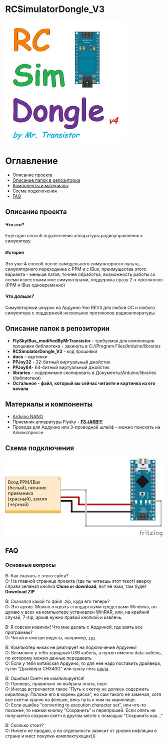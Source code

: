 # RCSimulatorDongle_V3
![IMG](docs/Лого.jpg)

# Оглавление

  * [Описание проекта](#Description)
  * [Описание папок в репозитории](#Folders_description)
  * [Компоненты и материалы](#Components)
  * [Схема подключения](#Scheme)
  * [FAQ](#FAQ)
  
<a id="Description"></a>
## Описание проекта
#### *Что это?*
Еще один способ подключения аппаратуры радиоуправления к симулятору.

#### *История* 
Это уже 4 способ после самодельного симуляторного пульта, симуляторного переходника с PPM и с IBus, преимущества этого варианта - меньше лагов, точнее обработка, возможность работы со всеми известными мне симуляторами, поддержка сразу 2-х протоколов (PPM и IBus одновременно)

#### *Что дальше?*
Симуляторный шнурок на Ардуино Уно REV3 для любой ОС и любого симулятора с поддержкой нескольких протоколов радиоаппаратуры.

<a id="Folders_description"></a>
## Описание папок в репозитории
  - **FlySkyIBus_modifiedByMrTransistor** - требуемая для компиляции прошивки библиотека - закинуть в C://Program Files/Arduino/libraries
  - **RCSimulatorDongle_V3** - код прошивки
  - **docs** - картинки
  - **PPJoy32** - 32-битный виртуальный джойстик
  - **PPJoy64**- 64-битный виртуальный джойстик
  - **libraries** - содержимое скопировать в Документы/Arduino/libraries (библиотеки)
  - **Остальное - файл, который вы сейчас читаете и картинка из его начала**

<a id="Components"></a>
## Материалы и компоненты
  - [Arduino NANO](http://ali.pub/20o36t)
  - Приемник аппаратуры Flysky - **[FS-iA6B!!!](http://ali.pub/1exhys)**
  - Провода для Ардуино или 3-проводной шлейф - можно поискать на Алиэкспрессе
  
<a id="Scheme"></a>
## Схема подключения
![IMG](docs/Схема_общая.png)

<a id="FAQ"></a>
## FAQ
### Основные вопросы
В: Как скачать с этого сайта?  
О: На главной странице проекта (где ты читаешь этот текст) вверху справа зелёная кнопка **Clone or download**, вот её жми, там будет **Download ZIP**

В: Скачался какой то файл .zip, куда его теперь?  
О: Это архив. Можно открыть стандартными средствами Windows, но думаю у всех на компьютере установлен WinRAR, или, на крайний случай, 7-zip, архив нужно правой кнопкой и извлечь.

В: Я совсем новичок! Что мне делать с Ардуиной, где взять все программы?  
О: Читай и смотри видосы, например, [тут](http://alexgyver.ru/arduino-first/)

В: Компьютер никак не реагирует на подключение Ардуины!  
О: Возможно у тебя зарядный USB кабель, а нужен именно data-кабель, по которому можно данные передавать  
О: Если у тебя китайская Ардуино, то для нее надо поставить драйвера, гугли "Драйвера CH340G" или сразу лезь [сюда](http://smart-chip.ru/drajver-dlya-arduino/)

В: Ошибка! Скетч не компилируется!  
О: Проверь, правильно ли выбрана плата, порт.  
О: Иногда встречается такое "Путь к скетчу не должен содержать кириллицу. Положи его в корень диска", но сам такого не замечал, хотя все скетчи храню на флешке, весь путь к ним на кириллице.  
О: Если ошибка "converting to execution character set", или что-то похожее, то нажми кнопку "Сохранить" и перепрошей. Если опять не получается сохрани скетч в другом месте с помощью "Сохранить как..."

В: Сколько стоит?  
О: Ничего не продаю, а по отдельности зависит от уровня инфляции в стране и мест покупки комплектующих)))

